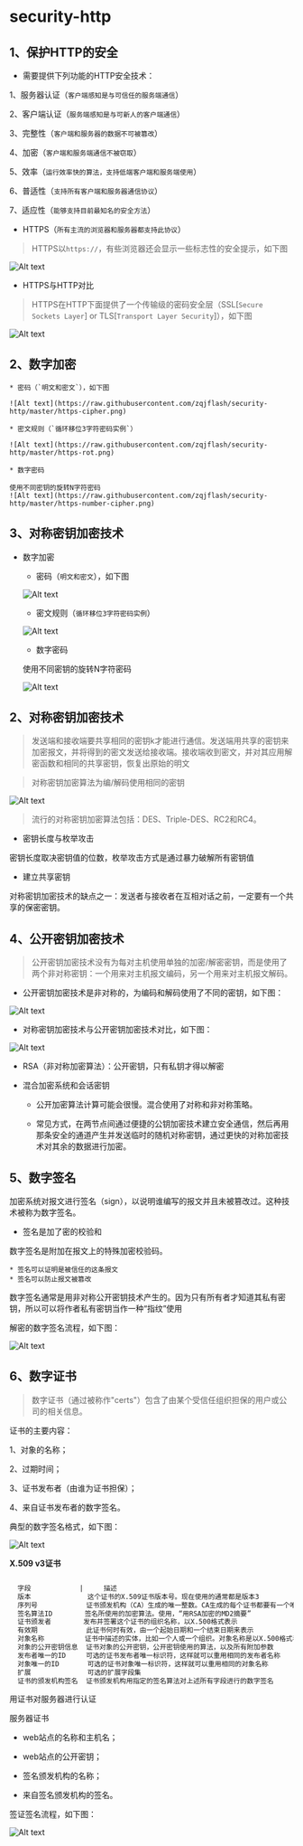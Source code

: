 # security-http

## 1、保护HTTP的安全

  * 需要提供下列功能的HTTP安全技术：

  1、服务器认证（`客户端感知是与可信任的服务端通信`）
  
  2、客户端认证（`服务端感知是与可新人的客户端通信`）
  
  3、完整性（`客户端和服务器的数据不可被篡改`）
  
  4、加密（`客户端和服务端通信不被窃取`）
  
  5、效率（`运行效率快的算法，支持低端客户端和服务端使用`）
  
  6、普适性（`支持所有客户端和服务器通信协议`）
  
  7、适应性（`能够支持目前最知名的安全方法`）
  
  * HTTPS（`所有主流的浏览器和服务器都支持此协议`）
  
  > HTTPS以`https://`，有些浏览器还会显示一些标志性的安全提示，如下图

  ![Alt text](https://raw.githubusercontent.com/zqjflash/security-http/master/https.png)

  * HTTPS与HTTP对比
  
  > HTTPS在HTTP下面提供了一个传输级的密码安全层（SSL[`Secure Sockets Layer`] or TLS[`Transport Layer Security`]），如下图

  ![Alt text](https://raw.githubusercontent.com/zqjflash/security-http/master/https-protocol.png)

## 2、数字加密

	* 密码（`明文和密文`），如下图
	
	![Alt text](https://raw.githubusercontent.com/zqjflash/security-http/master/https-cipher.png)
	
	* 密文规则（`循环移位3字符密码实例`）
	
	![Alt text](https://raw.githubusercontent.com/zqjflash/security-http/master/https-rot.png)
	
	* 数字密码
	
	使用不同密钥的旋转N字符密码
	![Alt text](https://raw.githubusercontent.com/zqjflash/security-http/master/https-number-cipher.png)

## 3、对称密钥加密技术

  * 数字加密

    * 密码（`明文和密文`），如下图

    ![Alt text](https://raw.githubusercontent.com/zqjflash/security-http/master/https-cipher.png)
  
    * 密文规则（`循环移位3字符密码实例`）

    ![Alt text](https://raw.githubusercontent.com/zqjflash/security-http/master/https-rot.png)

    * 数字密码

    使用不同密钥的旋转N字符密码
    
    ![Alt text](https://raw.githubusercontent.com/zqjflash/security-http/master/https-number-cipher.png)

## 2、对称密钥加密技术

  > 发送端和接收端要共享相同的密钥k才能进行通信。发送端用共享的密钥来加密报文，并将得到的密文发送给接收端。接收端收到密文，并对其应用解密函数和相同的共享密钥，恢复出原始的明文

  > 对称密钥加密算法为编/解码使用相同的密钥

  ![Alt text](https://raw.githubusercontent.com/zqjflash/security-http/master/https-symmetry.png)

  > 流行的对称密钥加密算法包括：DES、Triple-DES、RC2和RC4。

  * 密钥长度与枚举攻击

  密钥长度取决密钥值的位数，枚举攻击方式是通过暴力破解所有密钥值
  
  * 建立共享密钥

  对称密钥加密技术的缺点之一：发送者与接收者在互相对话之前，一定要有一个共享的保密密钥。
  
## 4、公开密钥加密技术

  > 公开密钥加密技术没有为每对主机使用单独的加密/解密密钥，而是使用了两个非对称密钥：一个用来对主机报文编码，另一个用来对主机报文解码。
  
  * 公开密钥加密技术是非对称的，为编码和解码使用了不同的密钥，如下图：
  
  ![Alt text](https://raw.githubusercontent.com/zqjflash/security-http/master/https-public-key.png)

  * 对称密钥加密技术与公开密钥加密技术对比，如下图：

  ![Alt text](https://raw.githubusercontent.com/zqjflash/security-http/master/https-symmetry-public.png)

  * RSA（非对称加密算法）：公开密钥，只有私钥才得以解密

  * 混合加密系统和会话密钥

    * 公开加密算法计算可能会很慢。混合使用了对称和非对称策略。

    * 常见方式，在两节点间通过便捷的公钥加密技术建立安全通信，然后再用那条安全的通道产生并发送临时的随机对称密钥，通过更快的对称加密技术对其余的数据进行加密。

## 5、数字签名

  加密系统对报文进行签名（sign），以说明谁编写的报文并且未被篡改过。这种技术被称为数字签名。

  * 签名是加了密的校验和

  数字签名是附加在报文上的特殊加密校验码。

    * 签名可以证明是被信任的这条报文
    * 签名可以防止报文被篡改
    
  数字签名通常是用非对称公开密钥技术产生的。因为只有所有者才知道其私有密钥，所以可以将作者私有密钥当作一种“指纹”使用

  解密的数字签名流程，如下图：

  ![Alt text](https://raw.githubusercontent.com/zqjflash/security-http/master/https-sign.png)

## 6、数字证书

  > 数字证书（通过被称作"certs"）包含了由某个受信任组织担保的用户或公司的相关信息。

  证书的主要内容：

  1、对象的名称；

  2、过期时间；

  3、证书发布者（由谁为证书担保）；

  4、来自证书发布者的数字签名。

  典型的数字签名格式，如下图：

  ![Alt text](https://raw.githubusercontent.com/zqjflash/security-http/master/https-sign-format.png)

  **X.509 v3证书**

  ```html
  
    字段            |     描述
    版本              这个证书的X.509证书版本号。现在使用的通常都是版本3 
    序列号            证书颁发机构（CA）生成的唯一整数。CA生成的每个证书都要有一个唯一的序列号
    签名算法ID        签名所使用的加密算法。使用，“用RSA加密的MD2摘要”
    证书颁发者        发布并签署这个证书的组织名称，以X.500格式表示
    有效期            此证书何时有效，由一个起始日期和一个结束日期来表示
    对象名称          证书中描述的实体，比如一个人或一个组织。对象名称是以X.500格式表示的
    对象的公开密钥信息  证书对象的公开密钥，公开密钥使用的算法，以及所有附加参数
    发布者唯一的ID     可选的证书发布者唯一标识符，这样就可以重用相同的发布者名称
    对象唯一的ID       可选的证书对象唯一标识符，这样就可以重用相同的对象名称
    扩展              可选的扩展字段集
    证书的颁发机构签名  证书颁发机构用指定的签名算法对上述所有字段进行的数字签名
  ```

  用证书对服务器进行认证

  服务器证书
  
  * web站点的名称和主机名；

  * web站点的公开密钥；

  * 签名颁发机构的名称；

  * 来自签名颁发机构的签名。

  签证签名流程，如下图：

  ![Alt text](https://raw.githubusercontent.com/zqjflash/security-http/master/https-sign-validate.png)
